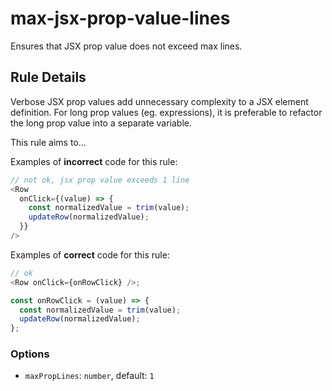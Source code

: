 # max-jsx-prop-value-lines

Ensures that JSX prop value does not exceed max lines.

## Rule Details

Verbose JSX prop values add unnecessary complexity to a JSX element definition. For long prop values (eg. expressions), it is preferable to refactor the long prop value into a separate variable.

This rule aims to...

Examples of **incorrect** code for this rule:

```js
// not ok, jsx prop value exceeds 1 line
<Row
  onClick={(value) => {
    const normalizedValue = trim(value);
    updateRow(normalizedValue);
  }}
/>
```

Examples of **correct** code for this rule:

```js
// ok
<Row onClick={onRowClick} />;

const onRowClick = (value) => {
  const normalizedValue = trim(value);
  updateRow(normalizedValue);
};
```

### Options

- `maxPropLines`: `number`, default: `1`
